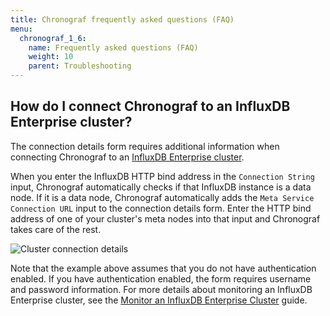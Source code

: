 ```yaml
---
title: Chronograf frequently asked questions (FAQ)
menu:
  chronograf_1_6:
    name: Frequently asked questions (FAQ)
    weight: 10
    parent: Troubleshooting
---
```


## How do I connect Chronograf to an InfluxDB Enterprise cluster?

The connection details form requires additional information when connecting Chronograf to an [InfluxDB Enterprise cluster](https://docs.influxdata.com/enterprise_influxdb/latest/).

When you enter the InfluxDB HTTP bind address in the `Connection String` input, Chronograf automatically checks if that InfluxDB instance is a data node.
If it is a data node, Chronograf automatically adds the `Meta Service Connection URL` input to the connection details form.
Enter the HTTP bind address of one of your cluster's meta nodes into that input and Chronograf takes care of the rest.

![Cluster connection details](/img/chronograf/1-6-faq-cluster-connection.png)

Note that the example above assumes that you do not have authentication enabled.
If you have authentication enabled, the form requires username and password information.
For more details about monitoring an InfluxDB Enterprise cluster, see the [Monitor an InfluxDB Enterprise Cluster](/chronograf/latest/guides/monitoring-influxenterprise-clusters/) guide.
